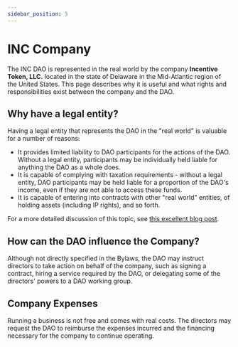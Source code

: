 ```yaml
---
sidebar_position: 5
---
```


# INC Company

The INC DAO is represented in the real world by the company **Incentive Token, LLC.** located in the state of Delaware in the Mid-Atlantic region of the United States. 
This page describes why it is useful and what rights and responsibilities exist between the company and the DAO.

## Why have a legal entity?

Having a legal entity that represents the DAO in the "real world" is valuable for a number of reasons:

* It provides limited liability to DAO participants for the actions of the DAO. Without a legal entity, participants may be individually held liable for anything the DAO as a whole does.
* It is capable of complying with taxation requirements - without a legal entity, DAO participants may be held liable for a proportion of the DAO's income, even if they are not able to access these funds.
* It is capable of entering into contracts with other "real world" entities, of holding assets (including IP rights), and so forth.

For a more detailed discussion of this topic, see [this excellent blog post](https://mirror.xyz/0x954888B7a5C6736F4955dF18B556D8328FD02f61/5K9llACK4tzu5WHL68CM3bBsmSleL\_XxJ2kRGYnwp7A).

## How can the DAO influence the Company?

Although not directly specified in the Bylaws, the DAO may instruct directors to take action on behalf of the company, such as signing a contract, hiring a service required by the DAO, or delegating some of the directors' powers to a DAO working group.

## Company Expenses

Running a business is not free and comes with real costs. The directors may request the DAO to reimburse the expenses incurred and the financing necessary for the company to continue operating.

